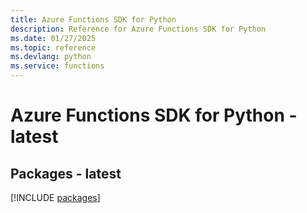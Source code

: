 ```yaml
---
title: Azure Functions SDK for Python
description: Reference for Azure Functions SDK for Python
ms.date: 01/27/2025
ms.topic: reference
ms.devlang: python
ms.service: functions
---
```

# Azure Functions SDK for Python - latest
## Packages - latest
[!INCLUDE [packages](functions-index.md)]